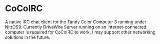# CoCoIRC
A native IRC chat client for the Tandy Color Computer 3 running under NitrOS9. Currently DriveWire Server running on an internet-connected computer is required for CoCoIRC to work. I may support other networking solutions in the future.
